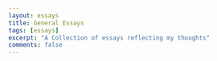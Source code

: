 ```yaml
---
layout: essays
title: General Essays
tags: [essays]
excerpt: "A Collection of essays reflecting my thoughts"
comments: false
---
```


